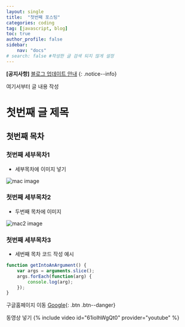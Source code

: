 ```yaml
---
layout: single
title:  "첫번째 포스팅"
categories: coding
tag: [javascript, blog]
toc: true
author_profile: false
sidebar:
    nav: "docs"
# search: false #작성한 글 검색 되지 않게 설정
---
```


**[공지사항]** [블로그 업데이트 안내](https://mmistakes.github.io/minimal-mistakes/docs/quick-start-guide)
{: .notice--info}

여기서부터 글 내용 작성


# 첫번째 글 제목

## 첫번째 목차
### 첫번째 세부목차1
- 세부목차에 이미지 넣기

![mac image](../../images/sample/mac.jpeg)

### 첫번째 세부목차2
- 두번째 목차에 이미지

![mac2 image](../../images/sample/mac2.jpeg)

### 첫번째 세부목차3

- 세번째 목차 코드 작성 예시

```js
function getIntoAnArgument() {
    var args = arguments.slice();
    args.forEach(function(arg) {
        console.log(arg);
    });
}
```

구글홈페이지 이동
[Google](https://google.com){: .btn .btn--danger}

동영상 넣기
{% include video id="61iolhWgQt0" provider="youtube" %}